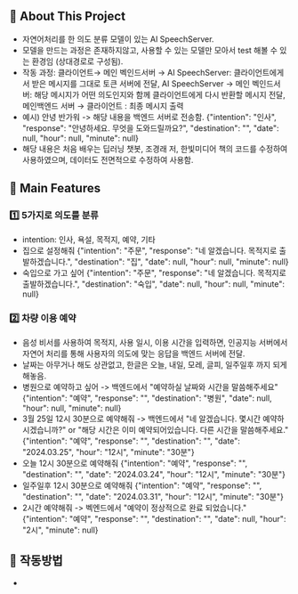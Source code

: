 ## 📌 About This Project
- 자연어처리를 한 의도 분류 모델이 있는 AI SpeechServer.
- 모델을 만드는 과정은 존재하지않고, 사용할 수 있는 모델만 모아서 test 해볼 수 있는 환경임 (상대경로로 구성됨).
- 작동 과정: 클라이언트→ 메인 벡인드서버 → AI SpeechServer: 클라이언트에게서 받은 메시지를 그대로 토큰 서버에 전달, AI SpeechServer → 메인 벡인드서버: 해당 메시지가 어떤 의도인지와 함께 클라이언트에게 다시 반환할 메시지 전달, 메인백엔드 서버 → 클라이언트 : 최종 메시지 출력
- 예시) 안녕 반가워 -> 해당 내용을 백엔드 서버로 전송함.
{"intention": "인사", "response": "안녕하세요. 무엇을 도와드릴까요?", "destination": "", "date": null, "hour": 
null, "minute": null}
- 해당 내용은 처음 배우는 딥러닝 챗봇, 조경래 저, 한빛미디어 책의 코드를 수정하여 사용하였으며, 데이터도 전면적으로 수정하여 사용함. 

## 📌 Main Features
### 1️⃣ 5가지로 의도를 분류 
- intention: 인사, 욕설, 목적지, 예약, 기타
- 집으로 설정해줘
{"intention": "주문", "response": "네 알겠습니다. 목적지로 출발하겠습니다.", "destination": "집", "date": null, "hour": null, "minute": null}
- 숙입으로 가고 싶어
{"intention": "주문", "response": "네 알겠습니다. 목적지로 출발하겠습니다.", "destination": "숙입", "date": null, "hour": null, "minute": null}

### 2️⃣ 차량 이용 예약
- 음성 비서를 사용하여 목적지, 사용 일시, 이용 시간을 입력하면, 인공지능 서버에서 자연어 처리를 통해 사용자의 의도에 맞는 응답을 백엔드 서버에 전달.
- 날짜는 아무거나 해도 상관없고, 한글은 오늘, 내일, 모레, 글피, 일주일후 까지 되게 해놓음.
- 병원으로 예약하고 싶어 -> 백엔드에서 "예약하실 날짜와 시간을 말씀해주세요"
{"intention": "예약", "response": "", "destination": "병원", "date": null, "hour": null, "minute": null}  
- 3월 25일 12시 30분으로 예약해줘 -> 백엔드에서 "네 알겠습니다. 몇시간 예약하시겠습니까?" or "해당 시간은 이미 예약되어있습니다. 다른 시간을 말씀해주세요." 
 {"intention": "예약", "response": "", "destination": "", "date": "2024.03.25", "hour": "12시", "minute": "30분"}
- 오늘 12시 30분으로 예약해줘
{"intention": "예약", "response": "", "destination": "", "date": "2024.03.24", "hour": "12시", "minute": "30분"}
- 일주일후 12시 30분으로 예약해줘
{"intention": "예약", "response": "", "destination": "", "date": "2024.03.31", "hour": "12시", "minute": "30분"}
- 2시간 예약해줘 -> 벡엔드에서 "예약이 정상적으로 완료 되었습니다."
{"intention": "예약", "response": "", "destination": "", "date": null, "hour": "2시", "minute": null}

## 📌 작동방법
- 

